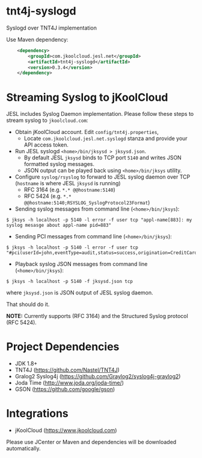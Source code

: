 # tnt4j-syslogd
Syslogd over TNT4J implementation

Use Maven dependency:
```xml
    <dependency>
        <groupId>com.jkoolcloud.jesl.net</groupId>
        <artifactId>tnt4j-syslogd</artifactId>
        <version>0.3.4</version>
    </dependency>
```

Streaming Syslog to jKoolCloud 
===============================
JESL includes Syslog Daemon implementation. Please follow these steps to stream syslog to `jkoolcloud.com`:

* Obtain jKoolCloud account. Edit `config/tnt4j.properties`, 
	* Locate `com.jkoolcloud.jesl.net.syslogd` stanza and provide your API access token.
* Run JESL syslogd `<home>/bin/jksysd > jksysd.json`. 
	* By default JESL `jksysd` binds to TCP port `5140` and writes JSON formatted syslog messages.
	* JSON output can be played back using `<home>/bin/jksys` utility.
* Configure `syslog/rsyslog` to forward to JESL syslog daemon over TCP (`hostname` is where JESL `jksysd` is running)
	* RFC 3164 (e.g. `*.* @@hostname:5140`)
	* RFC 5424 (e.g. `*.* @@hostname:5140;RSYSLOG_SyslogProtocol23Format`)
* Sending syslog messages from command line (`<home>/bin/jksys`):
```
$ jksys -h localhost -p 5140 -l error -f user tcp "appl-name[883]: my syslog mesasge about appl-name pid=883"
```
* Sending PCI messages from command line (`<home>/bin/jksys`):
```
$ jksys -h localhost -p 5140 -l error -f user tcp "#pci(userId=john,eventType=audit,status=success,origination=CreditCards,affectedResource=Payment)"
```
* Playback syslog JSON messages from command line (`<home>/bin/jksys`):
```
$ jksys -h localhost -p 5140 -f jksysd.json tcp
```
where `jksysd.json` is JSON output of JESL syslog daemon.

That should do it.

**NOTE:** Currently supports (RFC 3164) and the Structured Syslog protocol (RFC 5424).

# Project Dependencies
* JDK 1.8+
* TNT4J (https://github.com/Nastel/TNT4J)
* Gralog2 Syslog4j (https://github.com/Graylog2/syslog4j-graylog2)
* Joda Time (http://www.joda.org/joda-time/)
* GSON (https://github.com/google/gson)

# Integrations
* jKoolCloud (https://www.jkoolcloud.com)

Please use JCenter or Maven and dependencies will be downloaded automatically.
